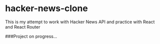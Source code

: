 # hacker-news-clone
This is my attempt to work with Hacker News API and practice with React and React Router

###Project on progress...
